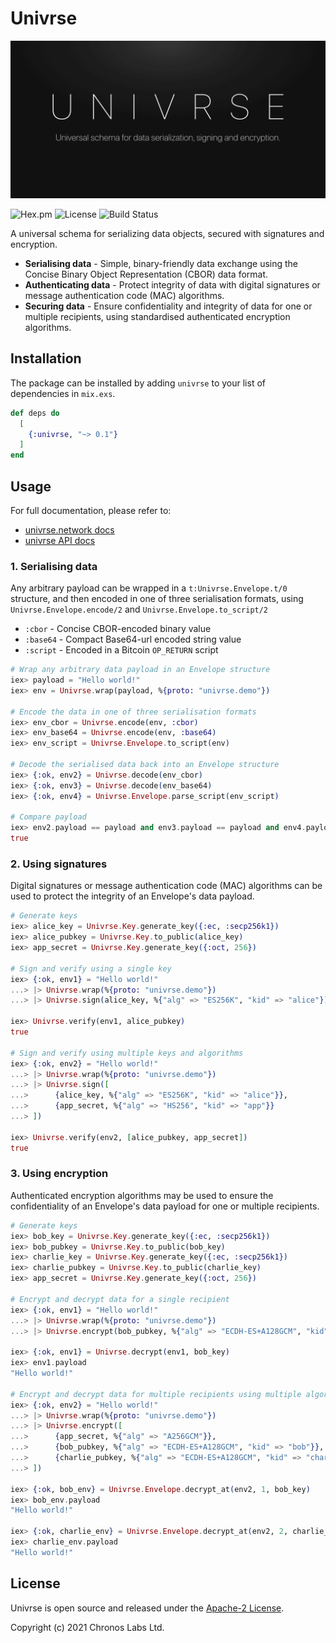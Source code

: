 # Univrse

![Univrse](https://github.com/libitx/univrse/raw/master/media/poster.png)

![Hex.pm](https://img.shields.io/hexpm/v/univrse?color=informational)
![License](https://img.shields.io/github/license/libitx/univrse?color=informational)
![Build Status](https://img.shields.io/github/workflow/status/libitx/univrse/Elixir%20CI)

A universal schema for serializing data objects, secured with signatures and
encryption.

* **Serialising data** - Simple, binary-friendly data exchange using the Concise Binary Object Representation (CBOR) data format.
* **Authenticating data** - Protect integrity of data with digital signatures or message authentication code (MAC) algorithms.
* **Securing data** - Ensure confidentiality and integrity of data for one or multiple recipients, using standardised authenticated encryption algorithms.

## Installation

The package can be installed by adding `univrse` to your list of dependencies
in `mix.exs`.

```elixir
def deps do
  [
    {:univrse, "~> 0.1"}
  ]
end
```

## Usage

For full documentation, please refer to:

* [univrse.network docs](https://univrse.network/docs)
* [univrse API docs](https://hexdocs.pm/univrse)

### 1. Serialising data

Any arbitrary payload can be wrapped in a `t:Univrse.Envelope.t/0` structure,
and then encoded in one of three serialisation formats, using
`Univrse.Envelope.encode/2` and `Univrse.Envelope.to_script/2`

* `:cbor` - Concise CBOR-encoded binary value
* `:base64` - Compact Base64-url encoded string value
* `:script` - Encoded in a Bitcoin `OP_RETURN` script

```elixir
# Wrap any arbitrary data payload in an Envelope structure
iex> payload = "Hello world!"
iex> env = Univrse.wrap(payload, %{proto: "univrse.demo"})

# Encode the data in one of three serialisation formats
iex> env_cbor = Univrse.encode(env, :cbor)
iex> env_base64 = Univrse.encode(env, :base64)
iex> env_script = Univrse.Envelope.to_script(env)

# Decode the serialised data back into an Envelope structure
iex> {:ok, env2} = Univrse.decode(env_cbor)
iex> {:ok, env3} = Univrse.decode(env_base64)
iex> {:ok, env4} = Univrse.Envelope.parse_script(env_script)

# Compare payload
iex> env2.payload == payload and env3.payload == payload and env4.payload == payload
true
```

### 2. Using signatures

Digital signatures or message authentication code (MAC) algorithms can be used
to protect the integrity of an Envelope's data payload.

```elixir
# Generate keys
iex> alice_key = Univrse.Key.generate_key({:ec, :secp256k1})
iex> alice_pubkey = Univrse.Key.to_public(alice_key)
iex> app_secret = Univrse.Key.generate_key({:oct, 256})

# Sign and verify using a single key
iex> {:ok, env1} = "Hello world!"
...> |> Univrse.wrap(%{proto: "univrse.demo"})
...> |> Univrse.sign(alice_key, %{"alg" => "ES256K", "kid" => "alice"})

iex> Univrse.verify(env1, alice_pubkey)
true

# Sign and verify using multiple keys and algorithms
iex> {:ok, env2} = "Hello world!"
...> |> Univrse.wrap(%{proto: "univrse.demo"})
...> |> Univrse.sign([
...>      {alice_key, %{"alg" => "ES256K", "kid" => "alice"}},
...>      {app_secret, %{"alg" => "HS256", "kid" => "app"}}
...> ])

iex> Univrse.verify(env2, [alice_pubkey, app_secret])
true
```

### 3. Using encryption

Authenticated encryption algorithms may be used to ensure the confidentiality
of an Envelope's data payload for one or multiple recipients.

```elixir
# Generate keys
iex> bob_key = Univrse.Key.generate_key({:ec, :secp256k1})
iex> bob_pubkey = Univrse.Key.to_public(bob_key)
iex> charlie_key = Univrse.Key.generate_key({:ec, :secp256k1})
iex> charlie_pubkey = Univrse.Key.to_public(charlie_key)
iex> app_secret = Univrse.Key.generate_key({:oct, 256})

# Encrypt and decrypt data for a single recipient
iex> {:ok, env1} = "Hello world!"
...> |> Univrse.wrap(%{proto: "univrse.demo"})
...> |> Univrse.encrypt(bob_pubkey, %{"alg" => "ECDH-ES+A128GCM", "kid" => "bob"})

iex> {:ok, env1} = Univrse.decrypt(env1, bob_key)
iex> env1.payload
"Hello world!"

# Encrypt and decrypt data for multiple recipients using multiple algorithms
iex> {:ok, env2} = "Hello world!"
...> |> Univrse.wrap(%{proto: "univrse.demo"})
...> |> Univrse.encrypt([
...>      {app_secret, %{"alg" => "A256GCM"}},
...>      {bob_pubkey, %{"alg" => "ECDH-ES+A128GCM", "kid" => "bob"}},
...>      {charlie_pubkey, %{"alg" => "ECDH-ES+A128GCM", "kid" => "charlie"}}
...> ])

iex> {:ok, bob_env} = Univrse.Envelope.decrypt_at(env2, 1, bob_key)
iex> bob_env.payload
"Hello world!"

iex> {:ok, charlie_env} = Univrse.Envelope.decrypt_at(env2, 2, charlie_key)
iex> charlie_env.payload
"Hello world!"
```

## License

Univrse is open source and released under the [Apache-2 License](https://github.com/libitx/univrse/blob/master/LICENSE).

Copyright (c) 2021 Chronos Labs Ltd.